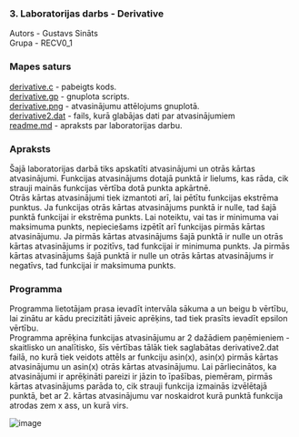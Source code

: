 ### 3. Laboratorijas darbs - Derivative  
Autors - Gustavs Sināts  
Grupa - RECV0_1
### Mapes saturs  
[derivative.c](https://github.com/GustavsSinats/RTR105_2023_01/blob/main/LD_Derivative/derivative.c) - pabeigts kods.   
[derivative.gp](https://github.com/GustavsSinats/RTR105_2023_01/blob/main/LD_Derivative/derivative.gp) - gnuplota scripts.  
[derivative.png](https://github.com/GustavsSinats/RTR105_2023_01/blob/main/LD_Derivative/derivative.png) - atvasinājumu attēlojums gnuplotā.  
[derivative2.dat](https://github.com/GustavsSinats/RTR105_2023_01/blob/main/LD_Derivative/derivative2.dat) - fails, kurā glabājas dati par atvasinājumiem   
[readme.md](https://github.com/GustavsSinats/RTR105_2023_01/blob/main/LD_Derivative/readme.md) - apraksts par laboratorijas darbu. 

  

### Apraksts  
Šajā laboratorijas darbā tiks apskatīti atvasinājumi un otrās kārtas atvasinājumi.
Funkcijas atvasinājums dotajā punktā ir lielums, kas rāda, cik strauji mainās funkcijas vērtība dotā punkta apkārtnē.  
Otrās kārtas atvasinājumi tiek izmantoti arī, lai pētītu funkcijas ekstrēma punktus. Ja funkcijas otrās kārtas atvasinājums punktā ir nulle, tad šajā punktā funkcijai ir ekstrēma punkts. Lai noteiktu, vai tas ir minimuma vai maksimuma punkts, nepieciešams izpētīt arī funkcijas pirmās kārtas atvasinājumu. Ja pirmās kārtas atvasinājums šajā punktā ir nulle un otrās kārtas atvasinājums ir pozitīvs, tad funkcijai ir minimuma punkts. Ja pirmās kārtas atvasinājums šajā punktā ir nulle un otrās kārtas atvasinājums ir negatīvs, tad funkcijai ir maksimuma punkts.


### Programma  
Programma lietotājam prasa ievadīt intervāla sākuma a un beigu b vērtību, lai zinātu ar kādu precizitāti jāveic aprēķins, tad tiek prasīts ievadīt epsilon vērtību.  
Programma aprēķina funkcijas atvasinājumu ar 2 dažādiem paņēmieniem - skaitlisko un analītisko, šīs vērtības tālāk tiek saglabātas derivative2.dat failā, no kurā tiek veidots attēls ar funkciju asin(x), asin(x) pirmās kārtas atvasinājumu un asin(x) otrās kārtas atvasinājumu. Lai pārliecinātos, ka atvasinājumi ir aprēķināti pareizi ir jāzin to īpašības, piemēram, pirmās kārtas atvasinājums parāda to, cik strauji funkcija izmainās izvēlētajā punktā, bet ar 2. kārtas atvasinājumu var noskaidrot kurā punktā funkcija atrodas zem x ass, un kurā virs.
  

    
![image](https://github.com/GustavsSinats/RTR105_2023_01/assets/144107004/6c75a67b-dd72-4382-9fc0-c0daa9b5f3fb)

